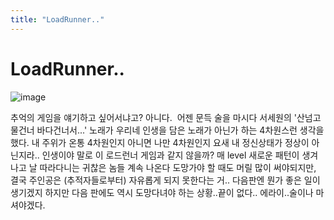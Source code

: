 ```yaml
---
title: "LoadRunner.."
---
```

# LoadRunner..


![image](/assets/images/35b4e4d7358efcd3b425642e875856a3.gif)

추억의 게임을 얘기하고 싶어서냐고? 아니다. 
어젠 문득 술을 마시다 서세원의 '산넘고 물건너 바다건너서...' 노래가 우리네 인생을 담은 노래가 아닌가 하는 4차원스런 생각을 했다. 내 주위가 온통 4차원인지 아니면 나만 4차원인지 요새 내 정신상태가 정상이 아닌지라..
인생이야 말로 이 로드런너 게임과 같지 않을까? 매 level 새로운 패턴이 생겨나고 날 따라다니는 귀찮은 놈들 계속 나온다 도망가야 할 때도 머릴 많이 써야되지만, 결국 주인공은 (추적자들로부터) 자유롭게 되지 못한다는 거..
다음판엔 뭔가 좋은 일이 생기겠지 하지만 다음 판에도 역시 도망다녀야 하는 상황..끝이 없다..
에라이..술이나 마셔야겠다.

